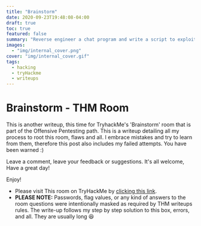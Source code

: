 ```yaml
---
title: "Brainstorm"
date: 2020-09-23T19:48:08-04:00
draft: true
toc: true
featured: false
summary: "Reverse engineer a chat program and write a script to exploit a Windows machine."
images:
  - "img/internal_cover.png"
cover: "img/internal_cover.gif"
tags:
  - hacking
  - tryHackme
  - writeups
---
```


# Brainstorm - THM Room

This is another writeup, this time for TryhackMe's 'Brainstorm' room that is part of the Offensive Pentesting path. This is a writeup detailing all my process to root this room, flaws and all. I embrace mistakes and try to learn from them, therefore this post also includes my failed attempts. You have been warned :)

Leave a comment, leave your feedback or suggestions. It's all welcome, Have a great day!

Enjoy!

- Please visit This room on TryHackMe by [clicking this link](https://tryhackme.com/room/brainstorm).
- **PLEASE NOTE:** Passwords, flag values, or any kind of answers to the room questions were intentionally masked as required by THM writeups rules. The write-up follows my step by step solution to this box, errors, and all. They are usually long :laughing:
